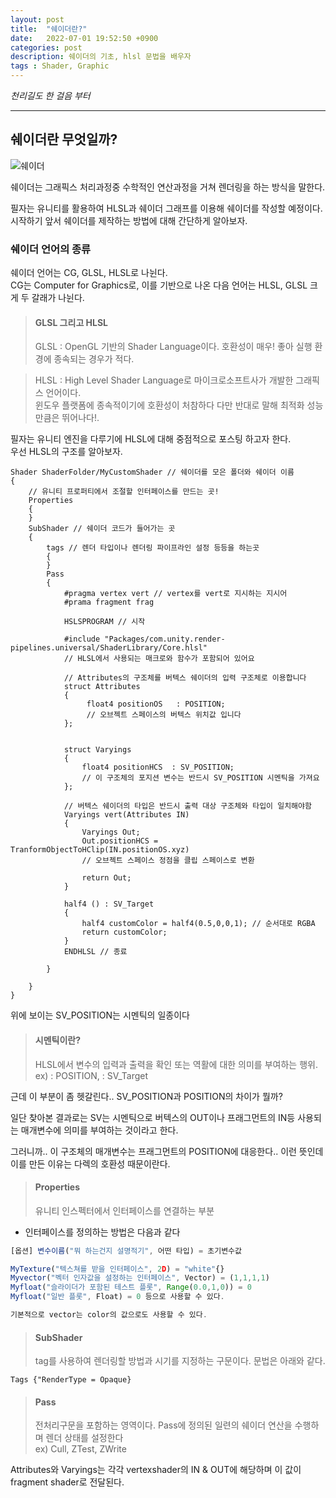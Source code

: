 ```yaml
---
layout: post
title:  "쉐이더란?"
date:   2022-07-01 19:52:50 +0900
categories: post
description: 쉐이더의 기초, hlsl 문법을 배우자
tags : Shader, Graphic
---
```

*천리길도 한 걸음 부터*  
* * *

## 쉐이더란 무엇일까?  
![쉐이더](https://cdn2.unrealengine.com/Unreal+Engine%2Fblog%2Fjobs-in-unreal-engine---technical-artist%2FStore_AutomotiveMaterialPack-1920x1080-fe768f6ea44e10a78c1ee1159da5d2680ead2827.jpg)

쉐이더는 그래픽스 처리과정중 수학적인 연산과정을 거쳐 렌더링을 하는 방식을 말한다.   

필자는 유니티를 활용하여 HLSL과 쉐이더 그래프를 이용해 쉐이더를 작성할 예정이다.  
시작하기 앞서 쉐이더를 제작하는 방법에 대해 간단하게 알아보자.  

### 쉐이더 언어의 종류
쉐이더 언어는 CG, GLSL, HLSL로 나뉜다.  
CG는 Computer for Graphics로, 이를 기반으로 나온 다음 언어는 HLSL, GLSL 크게 두 갈래가 나뉜다.

> #### GLSL 그리고 HLSL  
> GLSL : OpenGL 기반의 Shader Language이다. 호환성이 매우! 좋아 실행 환경에 종속되는 경우가 적다.  

> HLSL : High Level Shader Language로 마이크로소프트사가 개발한 그래픽스 언어이다.  
윈도우 플랫폼에 종속적이기에 호환성이 처참하다 다만 반대로 말해 최적화 성능만큼은 뛰어나다!.  

필자는 유니티 엔진을 다루기에 HLSL에 대해 중점적으로 포스팅 하고자 한다.  
우선 HLSL의 구조를 알아보자.  

```hlsl
Shader ShaderFolder/MyCustomShader // 쉐이더를 모은 폴더와 쉐이더 이름
{
	// 유니티 프로퍼티에서 조절할 인터페이스를 만드는 곳!
	Properties
	{
	}
	SubShader // 쉐이더 코드가 들어가는 곳
	{
		tags // 렌더 타입이나 렌더링 파이프라인 설정 등등을 하는곳
		{
		}
		Pass
		{
			#pragma vertex vert // vertex를 vert로 지시하는 지시어
			#prama fragment frag

			HSLSPROGRAM // 시작

			#include "Packages/com.unity.render-pipelines.universal/ShaderLibrary/Core.hlsl"
			// HLSL에서 사용되는 매크로와 함수가 포함되어 있어요

			// Attributes의 구조체를 버텍스 쉐이더의 입력 구조체로 이용합니다
			struct Attributes
			{
				 float4 positionOS   : POSITION;
				 // 오브젝트 스페이스의 버텍스 위치값 입니다
			};


			struct Varyings
			{
				float4 positionHCS  : SV_POSITION;
				// 이 구조체의 포지션 변수는 반드시 SV_POSITION 시멘틱을 가져요
			};

			// 버텍스 쉐이더의 타입은 반드시 출력 대상 구조체와 타입이 일치해야함
			Varyings vert(Attributes IN)
			{
				Varyings Out;
				Out.positionHCS = TranformObjectToHClip(IN.positionOS.xyz)  
				// 오브젝트 스페이스 정점을 클립 스페이스로 변환

				return Out;
			}

			half4 () : SV_Target
			{
				half4 customColor = half4(0.5,0,0,1); // 순서대로 RGBA
				return customColor;
			}
			ENDHLSL // 종료

		}

	}
}
```

위에 보이는 SV_POSITION는 시멘틱의 일종이다  
> #### 시멘틱이란?  
> HLSL에서 변수의 입력과 출력을 확인 또는 역활에 대한 의미를 부여하는 행위.  
> ex) : POSITION, : SV_Target  

근데 이 부분이 좀 헷갈린다.. SV_POSITION과 POSITION의 차이가 뭘까?  

일단 찾아본 결과로는 SV는 시멘틱으로 버텍스의 OUT이나 프래그먼트의 IN등 사용되는 매개변수에 의미를 부여하는 것이라고 한다.  

그러니까.. 이 구조체의 매개변수는 프래그먼트의 POSITION에 대응한다.. 이런 뜻인데 이를 만든 이유는 다렉의 호환성 때문이란다.  

> #### Properties  
> 유니티 인스펙터에서 인터페이스를 연결하는 부분  

* 인터페이스를 정의하는 방법은 다음과 같다  

```js
[옵션] 변수이름("뭐 하는건지 설명적기", 어떤 타입) = 초기변수값  

MyTexture("텍스쳐를 받을 인터페이스", 2D) = "white"{}
Myvector("벡터 인자값을 설정하는 인터페이스", Vector) = (1,1,1,1)  
Myfloat("슬라이더가 포함된 테스트 플롯", Range(0.0,1,0)) = 0  
Myfloat("일반 플롯", Float) = 0 등으로 사용할 수 있다.  

기본적으로 vector는 color의 값으로도 사용할 수 있다.  
```  


> #### SubShader  
> tag를 사용하여 렌더링할 방법과 시기를 지정하는 구문이다. 문법은 아래와 같다.  
```hlsl
Tags {"RenderType = Opaque}
```



> #### Pass  
> 전처리구문을 포함하는 영역이다. Pass에 정의된 일련의 쉐이더 연산을 수행하며 렌더 상태를 설정한다  
ex) Cull, ZTest, ZWrite  

Attributes와 Varyings는 각각 vertexshader의 IN & OUT에 해당하며 이 값이 fragment shader로 전달된다.
